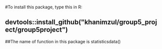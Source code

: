 
#To install this package, type this in R:

## devtools::install_github("khanimzul/group5_project/group5project")

##The name of function in this package is statisticsdata()

